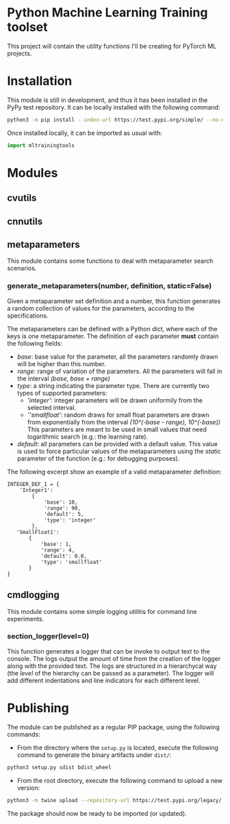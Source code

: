 # Python Machine Learning Training toolset 

This project will contain the utility functions I'll be creating for PyTorch ML projects.

# Installation

This module is still in development, and thus it has been installed in the PyPy test
repository. It can be locally installed with the following command:

```bash
python3 -m pip install --index-url https://test.pypi.org/simple/ --no-deps mltrainingtools-dmoranj
```


Once installed locally, it can be imported as usual with:

```python
import mltrainingtools
```

# Modules

## cvutils

## cnnutils

## metaparameters

This module contains some functions to deal with metaparameter search scenarios.

### generate_metaparameters(number, definition, static=False)

Given a metaparameter set definition and a number, this function generates a random collection
of values for the parameters, according to the specifications.

The metaparameters can be defined with a Python dict, where each of the keys is one metaparameter.
The definition of each parameter **must** contain the following fields:

* *base*: base value for the parameter, all the parameters randomly drawn will be higher than this number.
* *range*: range of variation of the parameters. All the parameters will fall in the interval *(base, base + range)*
* *type*: a string indicating the parameter type. There are currently two types of supported parameters:
    * *'integer'*: integer parameters will be drawn uniformily from the selected interval.
    * *''smallfloat'*: random draws for small float parameters are drawn from exponentially from the interval *(10^(-base - range), 10^(-base))* 
      This parameters are meant to be used in small values that need logarithmic search (e.g.: the learning rate).
* *default*: all parameters can be provided with a default value. This value is used to force particular values of the
  metaparameters using the *static* parameter of the function (e.g.: for debugging purposes).
  
The following excerpt show an example of a valid metaparameter definition:

```
INTEGER_DEF_1 = {
    'Integer1':
        {
            'base': 10,
            'range': 90,
            'default': 5,
            'type': 'integer'
        },
   'SmallFloat1':
       {
           'base': 1,
           'range': 4,
           'default': 0.0,
           'type': 'smallfloat'
       }
}
```

## cmdlogging

This module contains some simple logging utilitis for command line experiments.

### section_logger(level=0)

This function generates a logger that can be invoke to output text to the console. The logs output the amount of time
from the creation of the logger along with the provided text. The logs are structured in a hierarchycal way (the *level*
of the hierarchy can be passed as a parameter). The logger will add different indentations and line indicators for each
different level.


# Publishing

The module can be published as a regular PIP package, using the following commands:

* From the directory where the `setup.py` is located, execute the following command to generate
  the binary artifacts under `dist/`:

```bash
python3 setup.py sdist bdist_wheel
```

* From the root directory, execute the following command to upload a new version:

```bash
python3 -m twine upload --repository-url https://test.pypi.org/legacy/ dist/*
```

The package should now be ready to be imported (or updated).
